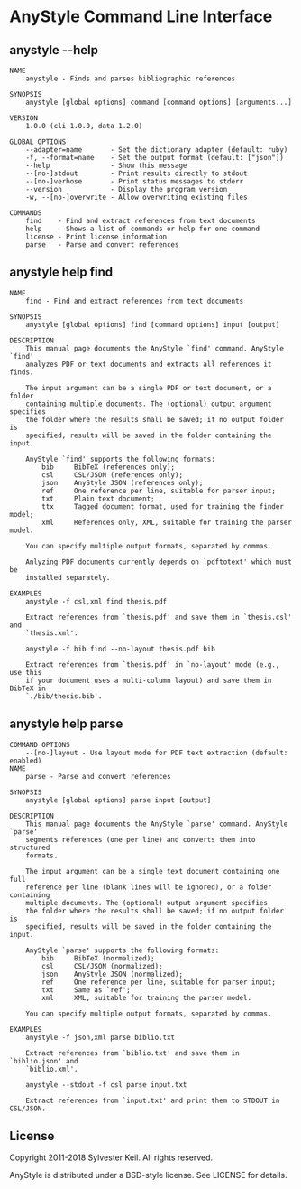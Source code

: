 AnyStyle Command Line Interface
===============================

anystyle --help
---------------
    NAME
        anystyle - Finds and parses bibliographic references

    SYNOPSIS
        anystyle [global options] command [command options] [arguments...]

    VERSION
        1.0.0 (cli 1.0.0, data 1.2.0)

    GLOBAL OPTIONS
        --adapter=name       - Set the dictionary adapter (default: ruby)
        -f, --format=name    - Set the output format (default: ["json"])
        --help               - Show this message
        --[no-]stdout        - Print results directly to stdout
        --[no-]verbose       - Print status messages to stderr
        --version            - Display the program version
        -w, --[no-]overwrite - Allow overwriting existing files

    COMMANDS
        find    - Find and extract references from text documents
        help    - Shows a list of commands or help for one command
        license - Print license information
        parse   - Parse and convert references

anystyle help find
------------------
    NAME
        find - Find and extract references from text documents

    SYNOPSIS
        anystyle [global options] find [command options] input [output]

    DESCRIPTION
        This manual page documents the AnyStyle `find' command. AnyStyle `find'
        analyzes PDF or text documents and extracts all references it finds.

        The input argument can be a single PDF or text document, or a folder
        containing multiple documents. The (optional) output argument specifies
        the folder where the results shall be saved; if no output folder is
        specified, results will be saved in the folder containing the input.

        AnyStyle `find' supports the following formats:
            bib     BibTeX (references only);
            csl     CSL/JSON (references only);
            json    AnyStyle JSON (references only);
            ref     One reference per line, suitable for parser input;
            txt     Plain text document;
            ttx     Tagged document format, used for training the finder model;
            xml     References only, XML, suitable for training the parser model.

        You can specify multiple output formats, separated by commas.

        Anlyzing PDF documents currently depends on `pdftotext' which must be
        installed separately.

    EXAMPLES
        anystyle -f csl,xml find thesis.pdf

        Extract references from `thesis.pdf' and save them in `thesis.csl' and
        `thesis.xml'.

        anystyle -f bib find --no-layout thesis.pdf bib

        Extract references from `thesis.pdf' in `no-layout' mode (e.g., use this
        if your document uses a multi-column layout) and save them in BibTeX in
        `./bib/thesis.bib'.

anystyle help parse
-------------------
    COMMAND OPTIONS
        --[no-]layout - Use layout mode for PDF text extraction (default: enabled)
    NAME
        parse - Parse and convert references

    SYNOPSIS
        anystyle [global options] parse input [output]

    DESCRIPTION
        This manual page documents the AnyStyle `parse' command. AnyStyle `parse'
        segments references (one per line) and converts them into structured
        formats.

        The input argument can be a single text document containing one full
        reference per line (blank lines will be ignored), or a folder containing
        multiple documents. The (optional) output argument specifies
        the folder where the results shall be saved; if no output folder is
        specified, results will be saved in the folder containing the input.

        AnyStyle `parse' supports the following formats:
            bib     BibTeX (normalized);
            csl     CSL/JSON (normalized);
            json    AnyStyle JSON (normalized);
            ref     One reference per line, suitable for parser input;
            txt     Same as `ref';
            xml     XML, suitable for training the parser model.

        You can specify multiple output formats, separated by commas.

    EXAMPLES
        anystyle -f json,xml parse biblio.txt

        Extract references from `biblio.txt' and save them in `biblio.json' and
        `biblio.xml'.

        anystyle --stdout -f csl parse input.txt

        Extract references from `input.txt' and print them to STDOUT in CSL/JSON.

License
-------
Copyright 2011-2018 Sylvester Keil. All rights reserved.

AnyStyle is distributed under a BSD-style license.
See LICENSE for details.
